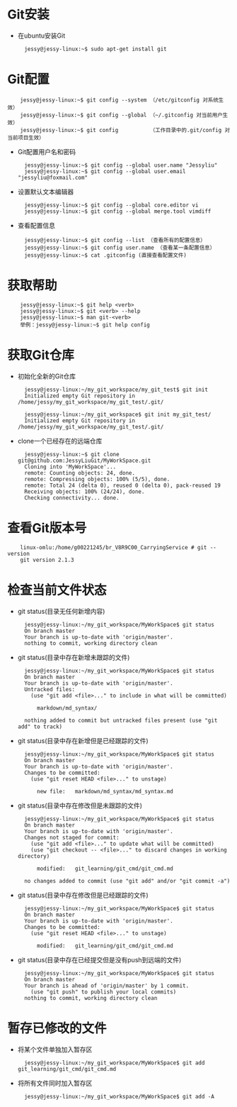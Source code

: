 # Git安装
- 在ubuntu安装Git

		jessy@jessy-linux:~$ sudo apt-get install git

# Git配置

		jessy@jessy-linux:~$ git config --system （/etc/gitconfig 对系统生效）
		jessy@jessy-linux:~$ git config --global （~/.gitconfig 对当前用户生效）
		jessy@jessy-linux:~$ git config          （工作目录中的.git/config 对当前项目生效）

- Git配置用户名和密码

		jessy@jessy-linux:~$ git config --global user.name "Jessyliu"
		jessy@jessy-linux:~$ git config --global user.email "jessyliu@foxmail.com"

- 设置默认文本编辑器

		jessy@jessy-linux:~$ git config --global core.editor vi
		jessy@jessy-linux:~$ git config --global merge.tool vimdiff

- 查看配置信息

		jessy@jessy-linux:~$ git config --list （查看所有的配置信息）
		jessy@jessy-linux:~$ git config user.name （查看某一条配置信息）
		jessy@jessy-linux:~$ cat .gitconfig (直接查看配置文件)

# 获取帮助

		jessy@jessy-linux:~$ git help <verb>
		jessy@jessy-linux:~$ git <verb> --help
		jessy@jessy-linux:~$ man git-<verb>
		举例：jessy@jessy-linux:~$ git help config

# 获取Git仓库

- 初始化全新的Git仓库

		jessy@jessy-linux:~/my_git_workspace/my_git_test$ git init 
		Initialized empty Git repository in /home/jessy/my_git_workspace/my_git_test/.git/

		jessy@jessy-linux:~/my_git_workspace$ git init my_git_test/
		Initialized empty Git repository in /home/jessy/my_git_workspace/my_git_test/.git/

- clone一个已经存在的远端仓库

		jessy@jessy-linux:~$ git clone git@github.com:JessyLiuGit/MyWorkSpace.git
		Cloning into 'MyWorkSpace'...
		remote: Counting objects: 24, done.
		remote: Compressing objects: 100% (5/5), done.
		remote: Total 24 (delta 0), reused 0 (delta 0), pack-reused 19
		Receiving objects: 100% (24/24), done.
		Checking connectivity... done.

# 查看Git版本号

		linux-omlu:/home/g00221245/br_V8R9C00_CarryingService # git --version
		git version 2.1.3

# 检查当前文件状态

- git status(目录无任何新增内容)

		jessy@jessy-linux:~/my_git_workspace/MyWorkSpace$ git status
		On branch master
		Your branch is up-to-date with 'origin/master'.
		nothing to commit, working directory clean

- git status(目录中存在新增未跟踪的文件)

		jessy@jessy-linux:~/my_git_workspace/MyWorkSpace$ git status
		On branch master
		Your branch is up-to-date with 'origin/master'.
		Untracked files:
		  (use "git add <file>..." to include in what will be committed)

			markdown/md_syntax/

		nothing added to commit but untracked files present (use "git add" to track)

- git status(目录中存在新增但是已经跟踪的文件)

		jessy@jessy-linux:~/my_git_workspace/MyWorkSpace$ git status
		On branch master
		Your branch is up-to-date with 'origin/master'.
		Changes to be committed:
		  (use "git reset HEAD <file>..." to unstage)

			new file:   markdown/md_syntax/md_syntax.md

- git status(目录中存在修改但是未跟踪的文件)

		jessy@jessy-linux:~/my_git_workspace/MyWorkSpace$ git status
		On branch master
		Your branch is up-to-date with 'origin/master'.
		Changes not staged for commit:
		  (use "git add <file>..." to update what will be committed)
		  (use "git checkout -- <file>..." to discard changes in working directory)

			modified:   git_learning/git_cmd/git_cmd.md

		no changes added to commit (use "git add" and/or "git commit -a")

- git status(目录中存在修改但是已经跟踪的文件)

		jessy@jessy-linux:~/my_git_workspace/MyWorkSpace$ git status
		On branch master
		Your branch is up-to-date with 'origin/master'.
		Changes to be committed:
		  (use "git reset HEAD <file>..." to unstage)

			modified:   git_learning/git_cmd/git_cmd.md

- git status(目录中存在已经提交但是没有push到远端的文件)

		jessy@jessy-linux:~/my_git_workspace/MyWorkSpace$ git status
		On branch master
		Your branch is ahead of 'origin/master' by 1 commit.
		  (use "git push" to publish your local commits)
		nothing to commit, working directory clean

# 暂存已修改的文件

- 将某个文件单独加入暂存区

		jessy@jessy-linux:~/my_git_workspace/MyWorkSpace$ git add git_learning/git_cmd/git_cmd.md

- 将所有文件同时加入暂存区

		jessy@jessy-linux:~/my_git_workspace/MyWorkSpace$ git add -A




